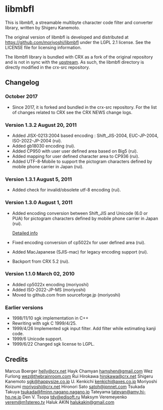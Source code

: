 # libmbfl

This is libmbfl, a streamable multibyte character code filter and converter
library, written by Shigeru Kanemoto.

The original version of libmbfl is developed and distributed at
https://github.com/moriyoshi/libmbfl under the LGPL 2.1 license. See the LICENSE
file for licensing information.

The libmbfl library is bundled with CRX as a fork of the original repository and
is not in sync with the [upstream](https://github.com/moriyoshi/libmbfl). As
such, the libmbfl directory is directly modified in the crx-src repository.

## Changelog

### October 2017

* Since 2017, it is forked and bundled in the crx-src repository. For the list
  of changes related to CRX see the CRX NEWS change logs.

### Version 1.3.2 August 20, 2011

* Added JISX-0213:2004 based encoding : Shift_JIS-2004, EUC-JP-2004,
  ISO-2022-JP-2004 (rui).
* Added gb18030 encoding (rui).
* Added CP950 with user user defined area based on Big5 (rui).
* Added mapping for user defined character area to CP936 (rui).
* Added UTF-8-Mobile to support the pictogram characters defined by mobile phone
  carrier in Japan (rui).

### Version 1.3.1 August 5, 2011

* Added check for invalid/obsolete utf-8 encoding (rui).

### Version 1.3.0 August 1, 2011

* Added encoding conversion between Shift_JIS and Unicode (6.0 or PUA) for
  pictogram characters defined by mobile phone carrier in Japan (rui).

  [Detailed info](https://github.com/hirokawa/libmbfl/wiki/Introduction-to-libmbflhttps:--github.com-hirokawa-libmbfl-wiki-Introduction-to-libmbfl-_edit%23)

* Fixed encoding conversion of cp5022x for user defined area (rui).
* Added MacJapanese (SJIS-mac) for legacy encoding support (rui).
* Backport from CRX 5.2 (rui).

### Version 1.1.0 March 02, 2010

* Added cp5022x encoding (moriyoshi)
* Added ISO-2022-JP-MS (moriyoshi)
* Moved to github.com from sourceforge.jp (moriyoshi)

### Earlier versions

* 1998/11/10 sgk implementation in C++
* Rewriting with sgk C 1999/4/25.
* 1999/4/26 Implemented sgk input filter. Add filter while estimating kanji
  code.
* 1999/6 Unicode support.
* 1999/6/22 Changed sgk license to LGPL.

## Credits

Marcus Boerger <helly@crx.net>
Hayk Chamyan <hamshen@gmail.com>
Wez Furlong <wez@thebrainroom.com>
Rui Hirokawa <hirokawa@crx.net>
Shigeru Kanemoto <sgk@happysize.co.jp>
U. Kenkichi <kenkichi@axes.co.jp>
Moriyoshi Koizumi <moriyoshi@crx.net>
Hironori Sato <satoh@jpnnet.com>
Tsukada Takuya <tsukada@fminn.nagano.nagano.jp>
Tateyama <tateyan@amy.hi-ho.ne.jp>
Den V. Tsopa <tdv@edisoft.ru>
Maksym Veremeyenko <verem@m1stereo.tv>
Haluk AKIN <halukakin@gmail.com>
